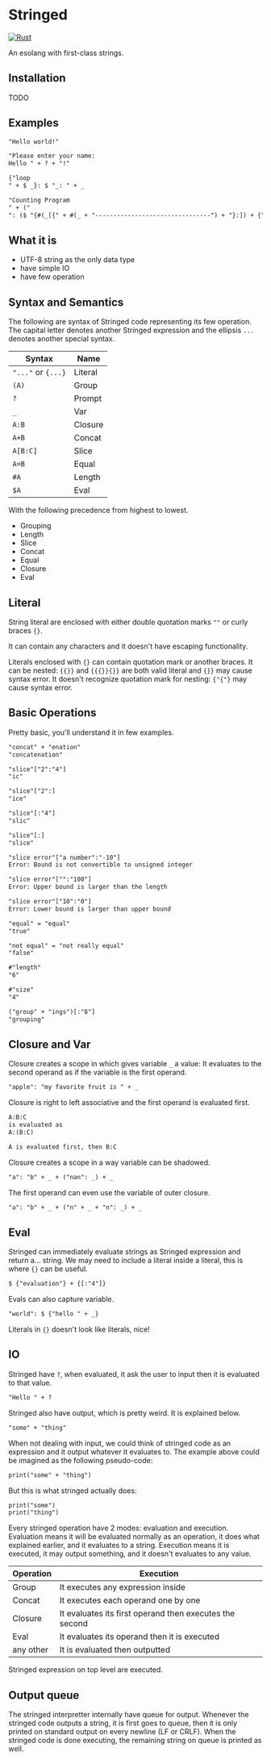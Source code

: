 # Stringed

[![Rust](https://github.com/neverRare/stringed/workflows/Rust/badge.svg)](https://github.com/neverRare/stringed/actions?query=workflow%3ARust)

An esolang with first-class strings.

## Installation

TODO

## Examples

```txt
"Hello world!"
```

```txt
"Please enter your name:
Hello " + ? + "!"
```

```txt
{"loop
" + $ _}: $ "_: " + _
```

```txt
"Counting Program
" + ("
": ($ "{#(_[{" + #(_ + "--------------------------------") + "}:]) + {" + _ + "} + (_ + { }: $ _)}"): $ "_: " + _)
```

## What it is

- UTF-8 string as the only data type
- have simple IO
- have few operation

## Syntax and Semantics

The following are syntax of Stringed code representing its few operation. The capital letter denotes another Stringed expression and the ellipsis `...` denotes another special syntax.

| Syntax             | Name    |
| ------------------ | ------- |
| `"..."` or `{...}` | Literal |
| `(A)`              | Group   |
| `?`                | Prompt  |
| `_`                | Var     |
| `A:B`              | Closure |
| `A+B`              | Concat  |
| `A[B:C]`           | Slice   |
| `A=B`              | Equal   |
| `#A`               | Length  |
| `$A`               | Eval    |

With the following precedence from highest to lowest.

- Grouping
- Length
- Slice
- Concat
- Equal
- Closure
- Eval

## Literal

String literal are enclosed with either double quotation marks `""` or curly braces `{}`.

It can contain any characters and it doesn't have escaping functionality.

Literals enclosed with `{}` can contain quotation mark or another braces. It can be nested: `{{}}` and `{{{}}{}}` are both valid literal and `{}}` may cause syntax error. It doesn't recognize quotation mark for nesting: `{"{"}` may cause syntax error.

## Basic Operations

Pretty basic, you'll understand it in few examples.

```txt
"concat" + "enation"
"concatenation"

"slice"["2":"4"]
"ic"

"slice"["2":]
"ice"

"slice"[:"4"]
"slic"

"slice"[:]
"slice"

"slice error"["a number":"-10"]
Error: Bound is not convertible to unsigned integer

"slice error"["":"100"]
Error: Upper bound is larger than the length

"slice error"["10":"0"]
Error: Lower bound is larger than upper bound

"equal" = "equal"
"true"

"not equal" = "not really equal"
"false"

#"length"
"6"

#"size"
"4"

("group" + "ings")[:"8"]
"grouping"
```

## Closure and Var

Closure creates a scope in which gives variable `_` a value: It evaluates to the second operand as if the variable is the first operand.

```txt
"apple": "my favorite fruit is " + _
```

Closure is right to left associative and the first operand is evaluated first.

```txt
A:B:C
is evaluated as
A:(B:C)

A is evaluated first, then B:C
```

Closure creates a scope in a way variable can be shadowed.

```txt
"a": "b" + _ + ("nan": _) + _
```

The first operand can even use the variable of outer closure.

```txt
"a": "b" + _ + ("n" + _ + "n": _) + _
```

## Eval

Stringed can immediately evaluate strings as Stringed expression and return a... string. We may need to include a literal inside a literal, this is where `{}` can be useful.

```txt
$ {"evaluation"} + {[:"4"]}
```

Evals can also capture variable.

```txt
"world": $ {"hello " + _}
```

Literals in `{}` doesn't look like literals, nice!

## IO

Stringed have `?`, when evaluated, it ask the user to input then it is evaluated to that value.

```txt
"Hello " + ?
```

Stringed also have output, which is pretty weird. It is explained below.

```txt
"some" + "thing"
```

When not dealing with input, we could think of stringed code as an expression and it output whatever it evaluates to. The example above could be imagined as the following pseudo-code:

```txt
print("some" + "thing")
```

But this is what stringed actually does:

```txt
print("some")
print("thing")
```

Every stringed operation have 2 modes: evaluation and execution. Evaluation means it will be evaluated normally as an operation, it does what explained earlier, and it evaluates to a string. Execution means it is executed, it may output something, and it doesn't evaluates to any value.

| Operation | Execution                                               |
| --------- | ------------------------------------------------------- |
| Group     | It executes any expression inside                       |
| Concat    | It executes each operand one by one                     |
| Closure   | It evaluates its first operand then executes the second |
| Eval      | It evaluates its operand then it is executed            |
| any other | It is evaluated then outputted                          |

Stringed expression on top level are executed.

## Output queue

The stringed interpretter internally have queue for output. Whenever the stringed code outputs a string, it is first goes to queue, then it is only printed on standard output on every newline (LF or CRLF). When the stringed code is done executing, the remaining string on queue is printed as well.
